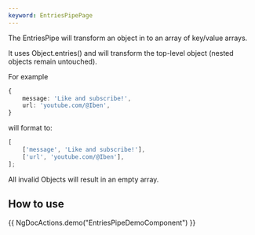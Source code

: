 ```yaml
---
keyword: EntriesPipePage
---
```


The EntriesPipe will transform an object in to an array of key/value arrays.

It uses Object.entries() and will transform the top-level object (nested objects remain untouched).

For example

```ts
{
    message: 'Like and subscribe!',
    url: 'youtube.com/@Iben',
}
```

will format to:

```ts
[
	['message', 'Like and subscribe!'],
	['url', 'youtube.com/@Iben'],
];
```

All invalid Objects will result in an empty array.

## How to use

{{ NgDocActions.demo("EntriesPipeDemoComponent") }}
